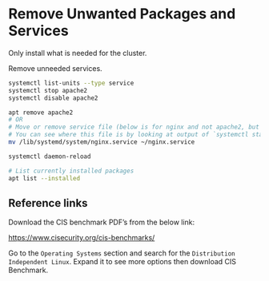 # Remove Unwanted Packages and Services

Only install what is needed for the cluster.

Remove unneeded services.

```sh
systemctl list-units --type service
systemctl stop apache2
systemctl disable apache2

apt remove apache2
# OR
# Move or remove service file (below is for nginx and not apache2, but same thing basically)
# You can see where this file is by looking at output of `systemctl status <service>`
mv /lib/systemd/system/nginx.service ~/nginx.service

systemctl daemon-reload

# List currently installed packages
apt list --installed
```

## Reference links

Download the CIS benchmark PDF’s from the below link:

https://www.cisecurity.org/cis-benchmarks/

Go to the `Operating Systems` section and search for the `Distribution Independent Linux`. Expand it to see more options then download CIS Benchmark.